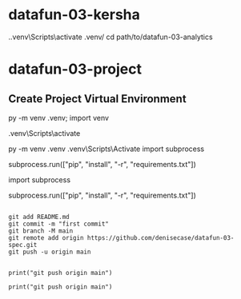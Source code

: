# datafun-03-kersha
.\.venv\Scripts\activate
.venv/ 
cd path/to/datafun-03-analytics
# datafun-03-project

## Create Project Virtual Environment

py -m venv .venv; import venv

.venv\Scripts\activate




py -m venv .venv
.venv\Scripts\Activate
import subprocess

subprocess.run(["pip", "install", "-r", "requirements.txt"])


import subprocess

subprocess.run(["pip", "install", "-r", "requirements.txt"])





```

git add README.md
git commit -m "first commit"
git branch -M main
git remote add origin https://github.com/denisecase/datafun-03-spec.git
git push -u origin main


print("git push origin main")

print("git push origin main")

